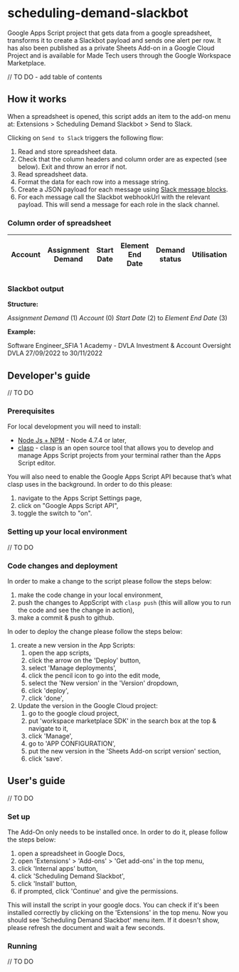 # scheduling-demand-slackbot

Google Apps Script project that gets data from a google spreadsheet, transforms it to create a Slackbot payload and sends one alert per row. It has also been published as a private Sheets Add-on in a Google Cloud Project and is available for Made Tech users through the Google Workspace Marketplace.

// TO DO - add table of contents

## How it works
When a spreadsheet is opened, this script adds an item to the add-on menu at: Extensions > Scheduling Demand Slackbot > Send to Slack.

Clicking on `Send to Slack` triggers the following flow:
1. Read and store spreadsheet data.
2. Check that the column headers and column order are as expected (see below). Exit and throw an error if not.
3. Read spreadsheet data.
4. Format the data for each row into a message string.
5. Create a JSON payload for each message using [Slack message blocks](https://api.slack.com/messaging/composing/layouts#adding-blocks).
6. For each message call the Slackbot webhookUrl with the relevant payload. This will send a message for each role in the slack channel.

### Column order of spreadsheet

| Account | Assignment Demand | Start Date | Element End Date | Demand status | Utilisation | Demand status - Further information |
| ----------- | ----------- | ----------- | ----------- | ----------- | ----------- | ----------- |

### Slackbot output

**Structure:**

*Assignment Demand* (1)
*Account* (0) *Start Date* (2) to *Element End Date* (3)

**Example:**

Software Engineer_SFIA 1 Academy - DVLA Investment & Account Oversight
DVLA  27/09/2022 to 30/11/2022

## Developer's guide
// TO DO
### Prerequisites
For local development you will need to install:

* [Node Js + NPM](https://nodejs.org/en/download/) - Node 4.7.4 or later,
* [clasp](https://developers.google.com/apps-script/guides/clasp) - clasp is an open source tool that allows you to develop and manage Apps Script projects from your terminal rather than the Apps Script editor.

You will also need to enable the Google Apps Script API because that’s what clasp uses in the background. In order to do this please:
1. navigate to the Apps Script Settings page,
2. click on "Google Apps Script API",
3. toggle the switch to "on".

### Setting up your local environment
// TO DO

### Code changes and deployment
In order to make a change to the script please follow the steps below:
1. make the code change in your local environment,
2. push the changes to AppScript with `clasp push` (this will allow you to run the code and see the change in action),
3. make a commit & push to github.

In oder to deploy the change please follow the steps below:
1. create a new version in the App Scripts:
   1. open the app scripts,
   2. click the arrow on the 'Deploy' button,
   3. select 'Manage deployments',
   4. click the pencil icon to go into the edit mode,
   5. select the 'New version' in the 'Version' dropdown,
   6. click 'deploy',
   7. click 'done',
2. Update the version in the Google Cloud project:
   1. go to the google cloud project,
   2. put 'workspace marketplace SDK' in the search box at the top & navigate to it,
   3. click 'Manage',
   4. go to 'APP CONFIGURATION',
   5. put the new version in the 'Sheets Add-on script version' section,
   6. click 'save'.

## User's guide
// TO DO

### Set up
The Add-On only needs to be installed once. In order to do it, please follow the steps below:
1. open a spreadsheet in Google Docs,
2. open 'Extensions' > 'Add-ons' > 'Get add-ons' in the top menu,
3. click 'Internal apps' button,
4. click 'Scheduling Demand Slackbot',
5. click 'Install' button,
6. if prompted, click 'Continue' and give the permissions.

This will install the script in your google docs. You can check if it's been installed correctly by clicking on the 'Extensions' in the top menu. Now you should see 'Scheduling Demand Slackbot' menu item. If it doesn't show, please refresh the document and wait a few seconds.

### Running
// TO DO